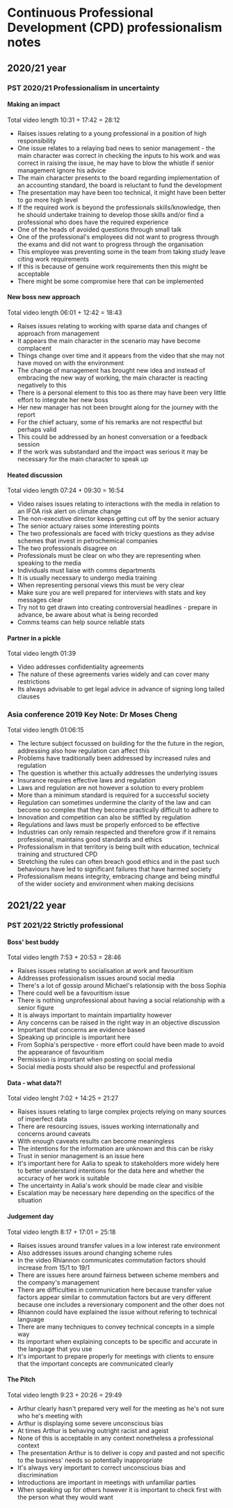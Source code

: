 # Continuous Professional Development (CPD) professionalism notes

## 2020/21 year
### PST 2020/21 Professionalism in uncertainty
#### Making an impact
Total video length 10:31 + 17:42 = 28:12
* Raises issues relating to a young professional in a position of high responsibility
* One issue relates to a relaying bad news to senior management - the main character was correct in checking the inputs to his work and was correct in raising the issue, he may have to blow the whistle if senior management ignore his advice
* The main character presents to the board regarding implementation of an accounting standard, the board is reluctant to fund the development
* The presentation may have been too technical, it might have been better to go more high level
* If the required work is beyond the professionals skills/knowledge, then he should undertake training to develop those skills and/or find a professional who does have the required experience
* One of the heads of avoided questions through small talk
* One of the professional's employees did not want to progress through the exams and did not want to progress through the organisation
* This employee was preventing some in the team from taking study leave citing work requirements
* If this is because of genuine work requirements then this might be acceptable
* There might be some compromise here that can be implemented
#### New boss new approach
Total video length 06:01 + 12:42 = 18:43
* Raises issues relating to working with sparse data and changes of approach from management
* It appears the main character in the scenario may have become complacent
* Things change over time and it appears from the video that she may not have moved on with the environment
* The change of management has brought new idea and instead of embracing the new way of working, the main character is reacting negatively to this
* There is a personal element to this too as there may have been very little effort to integrate her new boss
* Her new manager has not been brought along for the journey with the report
* For the chief actuary, some of his remarks are not respectful but perhaps valid
* This could be addressed by an honest conversation or a feedback session
* If the work was substandard and the impact was serious it may be necessary for the main character to speak up
#### Heated discussion
Total video length 07:24 + 09:30 = 16:54
* Video raises issues relating to interactions with the media in relation to an IFOA risk alert on climate change
* The non-executive director keeps getting cut off by the senior actuary
* The senior actuary raises some interesting points
* The two professionals are faced with tricky questions as they advise schemes that invest in petrochemical companies
* The two professionals disagree on
* Professionals must be clear on who they are representing when speaking to the media
* Individuals must liaise with comms departments
* It is usually necessary to undergo media training
* When representing personal views this must be very clear
* Make sure you are well prepared for interviews with stats and key messages clear
* Try not to get drawn into creating controversial headlines - prepare in advance, be aware about what is being recorded
* Comms teams can help source reliable stats
#### Partner in a pickle
Total video length 01:39
* Video addresses confidentiality agreements
* The nature of these agreements varies widely and can cover many restrictions
* Its always advisable to get legal advice in advance of signing long tailed clauses
### Asia conference 2019 Key Note: Dr Moses Cheng
Total video length 01:06:15
* The lecture subject focussed on building for the the future in the region, addressing also how regulation can affect this
* Problems have traditionally been addressed by increased rules and regulation
* The question is whether this actually addresses the underlying issues
* Insurance requires effective laws and regulation
* Laws and regulation are not however a solution to every problem
* More than a minimum standard is required for a successful society
* Regulation can sometimes undermine the clarity of the law and can become so complex that they become practically difficult to adhere to
* Innovation and competition can also be stiffled by regulation
* Regulations and laws must be properly enforced to be effective
* Industries can only remain respected and therefore grow if it remains professional, maintains good standards and ethics
* Professionalism in that territory is being built with education, technical training and structured CPD
* Stretching the rules can often breach good ethics and in the past such behaviours have led to significant failures that have harmed society
* Professionalism means integrity, embracing change and being mindful of the wider society and environment when making decisions

## 2021/22 year
### PST 2021/22 Strictly professional
#### Boss' best buddy
Total video length 7:53 + 20:53 = 28:46
* Raises issues relating to socialisation at work and favouritism
* Addresses professionalism issues around social media
* There's a lot of gossip around Michael's relationsip with the boss Sophia
* There could well be a favouritism issue
* There is nothing unprofessional about having a social relationship with a senior figure
* It is always important to maintain impartiality however
* Any concerns can be raised in the right way in an objective discussion
* Important that concerns are evidence based
* Speaking up principle is important here
* From Sophia's perspective - more effort could have been made to avoid the appearance of favouritism
* Permission is important when posting on social media
* Social media posts should also be respectful and professional
#### Data - what data?!
Total video lenght 7:02 + 14:25 =  21:27
* Raises issues relating to large complex projects relying on many sources of imperfect data
* There are resourcing issues, issues working internationally and concerns around caveats
* With enough caveats results can become meaningless
* The intentions for the information are unknown and this can be risky
* Trust in senior management is an issue here
* It's important here for Aalia to speak to stakeholders more widely here to better understand intentions for the data here and whether the accuracy of her work is suitable
* The uncertainty in Aalia's work should be made clear and visible
* Escalation may be necessary here depending on the specifics of the situation
#### Judgement day
Total video length 8:17 + 17:01 = 25:18
* Raises issues around transfer values in a low interest rate environment
* Also addresses issues around changing scheme rules
* In the video Rhiannon communicates commutation factors should increase from 15/1 to 19/1
* There are issues here around fairness between scheme members and the company's management
* There are difficulties in communication here because transfer value factors appear similar to commutation factors but are very different because one includes a reversionary component and the other does not
* Rhiannon could have explained the issue without refering to technical language
* There are many techniques to convey technical concepts in a simple way
* Its important when explaining concepts to be specific and accurate in the language that you use
* It's important to prepare properly for meetings with clients to ensure that the important concepts are communicated clearly
#### The Pitch
Total video length 9:23 + 20:26 = 29:49
* Arthur clearly hasn't prepared very well for the meeting as he's not sure who he's meeting with
* Arthur is displaying some severe unconscious bias
* At times Arthur is behaving outright racist and ageist
* None of this is acceptable in any context nonetheless a professional context
* The presentation Arthur is to deliver is copy and pasted and not specific to the business' needs so potentially inappropriate
* It's always very important to correct unconscious bias and discrimination
* Introductions are important in meetings with unfamiliar parties
* When speaking up for others however it is important to check first with the person what they would want
